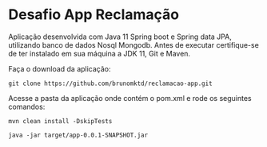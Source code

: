 # Desafio App Reclamação

Aplicação desenvolvida com Java 11 Spring boot e Spring data JPA, utilizando banco de dados Nosql Mongodb. Antes de executar certifique-se de ter instalado em sua máquina a JDK 11, Git e Maven.

Faça o download da aplicação:

`git clone https://github.com/brunomktd/reclamacao-app.git`

Acesse a pasta da aplicação onde contém o pom.xml e rode os seguintes comandos:

`mvn clean install -DskipTests`

`java -jar target/app-0.0.1-SNAPSHOT.jar`